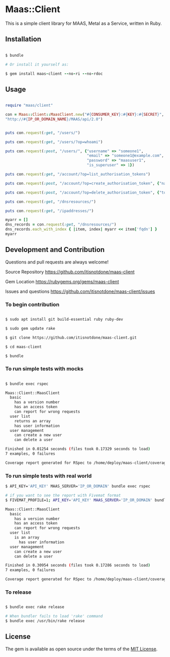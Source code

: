 # Maas::Client

This is a simple client library for MAAS, Metal as a Service, written in Ruby.

## Installation

```ruby

$ bundle

# Or install it yourself as:

$ gem install maas-client --no-ri --no-rdoc

```

## Usage

```ruby

require "maas/client"

con = Maas::Client::MaasClient.new("#{CONSUMER_KEY}:#{KEY}:#{SECRET}",
"http://#{IP_OR_DOMAIN_NAME}/MAAS/api/2.0")


puts con.request(:get, "/users/")

puts con.request(:get, "/users/?op=whoami")

puts con.request(:post, "/users/", {"username" => "someone1",
                                    "email" => "someone1@example.com",
                                    "password" => "maasuser1",
                                    "is_superuser" => 1})

puts con.request(:get, "/account/?op=list_authorisation_tokens")

puts con.request(:post, "/account/?op=create_authorisation_token", {"name" => "mynewkey1"})

puts con.request(:post, "/account/?op=delete_authorisation_token", {"token_key" => "#{KEY}"})

puts con.request(:get, "/dnsresources/")

puts con.request(:get, "/ipaddresses/")

myarr = []
dns_records = con.request(:get, "/dnsresources/")
dns_records.each_with_index { |item, index| myarr << item['fqdn'] }
myarr


```

## Development and Contribution

Questions and pull requests are always welcome!

Source Repository
https://github.com/itisnotdone/maas-client

Gem Location
https://rubygems.org/gems/maas-client

Issues and questions
https://github.com/itisnotdone/maas-client/issues

### To begin contribution

```bash

$ sudo apt install git build-essential ruby ruby-dev

$ sudo gem update rake

$ git clone https://github.com/itisnotdone/maas-client.git

$ cd maas-client

$ bundle

```

### To run simple tests with mocks

```bash

$ bundle exec rspec

Maas::Client::MaasClient
  basic
    has a version number
    has an access token
    can report for wrong requests
  user list
    returns an array
    has user information
  user management
    can create a new user
    can delete a user

Finished in 0.01254 seconds (files took 0.17329 seconds to load)
7 examples, 0 failures

Coverage report generated for RSpec to /home/deploy/maas-client/coverage. 17 / 25 LOC (68.0%) covered.

```

### To run simple tests with real world

```bash
$ API_KEY='API_KEY' MAAS_SERVER='IP_OR_DOMAIN' bundle exec rspec

# if you want to see the report with Fivemat format
$ FIVEMAT_PROFILE=1; API_KEY='API_KEY' MAAS_SERVER='IP_OR_DOMAIN' bundle exec rspec

Maas::Client::MaasClient
  basic
    has a version number
    has an access token
    can report for wrong requests
  user list
    is an array
      has user information
  user management
    can create a new user
    can delete a user

Finished in 0.30954 seconds (files took 0.17286 seconds to load)
7 examples, 0 failures

Coverage report generated for RSpec to /home/deploy/maas-client/coverage. 25 / 25 LOC (100.0%) covered.
```

### To release

```bash

$ bundle exec rake release

# When bundler fails to load 'rake' command
$ bundle exec /usr/bin/rake release

```

## License

The gem is available as open source under the terms of the [MIT License](http://opensource.org/licenses/MIT).

